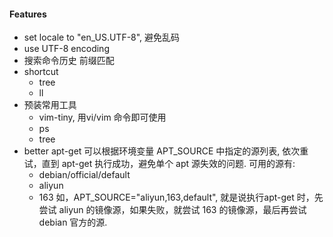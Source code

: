 #### Features
- set locale to "en_US.UTF-8", 避免乱码
- use UTF-8 encoding
- 搜索命令历史 前缀匹配
- shortcut
  - tree
  - ll
- 预装常用工具
  - vim-tiny, 用vi/vim 命令即可使用
  - ps
  - tree
- better apt-get
  可以根据环境变量 APT_SOURCE 中指定的源列表, 依次重试，直到 apt-get 执行成功，避免单个 apt 源失效的问题. 可用的源有:
  - debian/official/default
  - aliyun
  - 163
  如，APT_SOURCE="aliyun,163,default", 就是说执行apt-get 时，先尝试 aliyun 的镜像源，如果失败，就尝试 163 的镜像源，最后再尝试 debian 官方的源.
